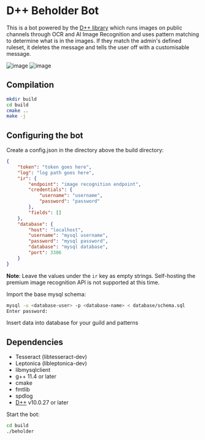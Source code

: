 # D++ Beholder Bot

This is a bot powered by the [D++ library](https://dpp.dev) which runs images on public channels through OCR and AI Image Recognition and uses pattern matching to determine what is in the images. If they match the admin's defined ruleset, it deletes the message and tells the user off with a customisable message.

![image](https://github.com/brainboxdotcc/beholder/assets/1556794/cfeecfb3-0a4d-4d23-bc1c-55c1c924ff6a)
![image](https://github.com/brainboxdotcc/beholder/assets/1556794/0bd8e6d3-1bcf-458b-af8f-c3243b916b2a)

## Compilation

```bash
mkdir build
cd build
cmake ..
make -j
```

## Configuring the bot

Create a config.json in the directory above the build directory:

```json
{
	"token": "token goes here", 
	"log": "log path goes here",
	"ir": {
		"endpoint": "image recognition endpoint",
		"credentials": {
			"username": "username",
			"password": "password"
		},
		"fields": []
	},
	"database": {
		"host": "localhost",
		"username": "mysql username",
		"password": "mysql password",
		"database": "mysql database",
		"port": 3306
	}
}
```

**Note**: Leave the values under the `ir` key as empty strings. Self-hosting the premium image recognition API is not supported at this time.

Import the base mysql schema:

```bash
mysql -u <database-user> -p <database-name> < database/schema.sql
Enter password:
```

Insert data into database for your guild and patterns

## Dependencies

* Tesseract (libtesseract-dev)
* Leptonica (libleptonica-dev)
* libmysqlclient
* g++ 11.4 or later
* cmake
* fmtlib
* spdlog
* [D++](https://github.com/brainboxdotcc/dpp) v10.0.27 or later

Start the bot:

```bash
cd build
./beholder
```
